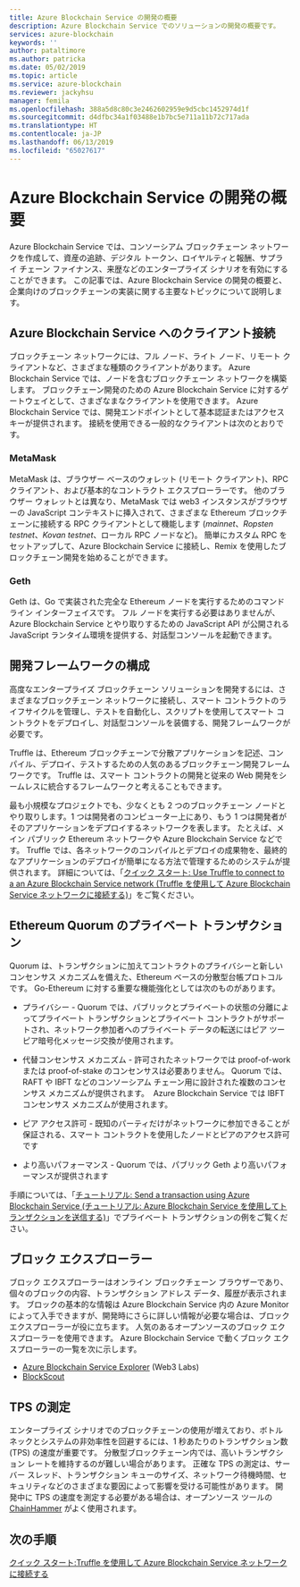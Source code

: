 ```yaml
---
title: Azure Blockchain Service の開発の概要
description: Azure Blockchain Service でのソリューションの開発の概要です。
services: azure-blockchain
keywords: ''
author: pataltimore
ms.author: patricka
ms.date: 05/02/2019
ms.topic: article
ms.service: azure-blockchain
ms.reviewer: jackyhsu
manager: femila
ms.openlocfilehash: 388a5d8c80c3e2462602959e9d5cbc1452974d1f
ms.sourcegitcommit: d4dfbc34a1f03488e1b7bc5e711a11b72c717ada
ms.translationtype: HT
ms.contentlocale: ja-JP
ms.lasthandoff: 06/13/2019
ms.locfileid: "65027617"
---
```

# <a name="azure-blockchain-service-development-overview"></a>Azure Blockchain Service の開発の概要

Azure Blockchain Service では、コンソーシアム ブロックチェーン ネットワークを作成して、資産の追跡、デジタル トークン、ロイヤルティと報酬、サプライ チェーン ファイナンス、来歴などのエンタープライズ シナリオを有効にすることができます。 この記事では、Azure Blockchain Service の開発の概要と、企業向けのブロックチェーンの実装に関する主要なトピックについて説明します。

## <a name="client-connection-to-azure-blockchain-service"></a>Azure Blockchain Service へのクライアント接続

ブロックチェーン ネットワークには、フル ノード、ライト ノード、リモート クライアントなど、さまざまな種類のクライアントがあります。 Azure Blockchain Service では、ノードを含むブロックチェーン ネットワークを構築します。 ブロックチェーン開発のための Azure Blockchain Service に対するゲートウェイとして、さまざなまなクライアントを使用できます。 Azure Blockchain Service では、開発エンドポイントとして基本認証またはアクセス キーが提供されます。 接続を使用できる一般的なクライアントは次のとおりです。

### <a name="metamask"></a>MetaMask

MetaMask は、ブラウザー ベースのウォレット (リモート クライアント)、RPC クライアント、および基本的なコントラクト エクスプローラーです。 他のブラウザー ウォレットとは異なり、MetaMask では web3 インスタンスがブラウザーの JavaScript コンテキストに挿入されて、さまざまな Ethereum ブロックチェーンに接続する RPC クライアントとして機能します (*mainnet*、*Ropsten testnet*、*Kovan testnet*、ローカル RPC ノードなど)。 簡単にカスタム RPC をセットアップして、Azure Blockchain Service に接続し、Remix を使用したブロックチェーン開発を始めることができます。

### <a name="geth"></a>Geth

Geth は、Go で実装された完全な Ethereum ノードを実行するためのコマンド ライン インターフェイスです。 フル ノードを実行する必要はありませんが、Azure Blockchain Service とやり取りするための JavaScript API が公開される JavaScript ランタイム環境を提供する、対話型コンソールを起動できます。

## <a name="development-framework-configuration"></a>開発フレームワークの構成

高度なエンタープライズ ブロックチェーン ソリューションを開発するには、さまざまなブロックチェーン ネットワークに接続し、スマート コントラクトのライフサイクルを管理し、テストを自動化し、スクリプトを使用してスマート コントラクトをデプロイし、対話型コンソールを装備する、開発フレームワークが必要です。

Truffle は、Ethereum ブロックチェーンで分散アプリケーションを記述、コンパイル、デプロイ、テストするための人気のあるブロックチェーン開発フレームワークです。 Truffle は、スマート コントラクトの開発と従来の Web 開発をシームレスに統合するフレームワークと考えることもできます。

最も小規模なプロジェクトでも、少なくとも 2 つのブロックチェーン ノードとやり取りします。1 つは開発者のコンピューター上にあり、もう 1 つは開発者がそのアプリケーションをデプロイするネットワークを表します。 たとえば、メイン パブリック Ethereum ネットワークや Azure Blockchain Service などです。 Truffle では、各ネットワークのコンパイルとデプロイの成果物を、最終的なアプリケーションのデプロイが簡単になる方法で管理するためのシステムが提供されます。 詳細については、「[クイック スタート: Use Truffle to connect to a an Azure Blockchain Service network (Truffle を使用して Azure Blockchain Service ネットワークに接続する)](connect-truffle.md)」をご覧ください。

## <a name="ethereum-quorum-private-transaction"></a>Ethereum Quorum のプライベート トランザクション

Quorum は、トランザクションに加えてコントラクトのプライバシーと新しいコンセンサス メカニズムを備えた、Ethereum ベースの分散型台帳プロトコルです。 Go-Ethereum に対する重要な機能強化としては次のものがあります。

* プライバシー - Quorum では、パブリックとプライベートの状態の分離によってプライベート トランザクションとプライベート コントラクトがサポートされ、ネットワーク参加者へのプライベート データの転送にはピア ツー ピア暗号化メッセージ交換が使用されます。
* 代替コンセンサス メカニズム - 許可されたネットワークでは proof-of-work または proof-of-stake のコンセンサスは必要ありません。 Quorum では、RAFT や IBFT などのコンソーシアム チェーン用に設計された複数のコンセンサス メカニズムが提供されます。  Azure Blockchain Service では IBFT コンセンサス メカニズムが使用されます。

* ピア アクセス許可 - 既知のパーティだけがネットワークに参加できることが保証される、スマート コントラクトを使用したノードとピアのアクセス許可です
* より高いパフォーマンス - Quorum では、パブリック Geth より高いパフォーマンスが提供されます

手順については、「[チュートリアル: Send a transaction using Azure Blockchain Service (チュートリアル: Azure Blockchain Service を使用してトランザクションを送信する)](send-transaction.md)」でプライベート トランザクションの例をご覧ください。

## <a name="block-explorers"></a>ブロック エクスプローラー

ブロック エクスプローラーはオンライン ブロックチェーン ブラウザーであり、個々のブロックの内容、トランザクション アドレス データ、履歴が表示されます。 ブロックの基本的な情報は Azure Blockchain Service 内の Azure Monitor によって入手できますが、開発時にさらに詳しい情報が必要な場合は、ブロック エクスプローラーが役に立ちます。  人気のあるオープンソースのブロック エクスプローラーを使用できます。 Azure Blockchain Service で動くブロック エクスプローラーの一覧を次に示します。

* [Azure Blockchain Service Explorer](https://web3labs.com/azure-offer) (Web3 Labs)
* [BlockScout](https://github.com/Azure-Samples/blockchain/blob/master/ledger/template/ethereum-on-azure/technology-samples/blockscout/README.md)

## <a name="tps-measurement"></a>TPS の測定

エンタープライズ シナリオでのブロックチェーンの使用が増えており、ボトルネックとシステムの非効率性を回避するには、1 秒あたりのトランザクション数 (TPS) の速度が重要です。 分散型ブロックチェーン内では、高いトランザクション レートを維持するのが難しい場合があります。 正確な TPS の測定は、サーバー スレッド、トランザクション キューのサイズ、ネットワーク待機時間、セキュリティなどのさまざまな要因によって影響を受ける可能性があります。 開発中に TPS の速度を測定する必要がある場合は、オープンソース ツールの [ChainHammer](https://github.com/drandreaskrueger/chainhammer) がよく使用されます。

## <a name="next-steps"></a>次の手順

[クイック スタート:Truffle を使用して Azure Blockchain Service ネットワークに接続する](connect-truffle.md)
